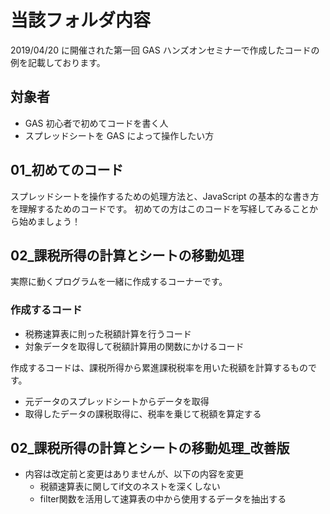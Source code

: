 # 当該フォルダ内容

2019/04/20 に開催された第一回 GAS ハンズオンセミナーで作成したコードの例を記載しております。

## 対象者

- GAS 初心者で初めてコードを書く人
- スプレッドシートを GAS によって操作したい方

## 01\_初めてのコード

スプレッドシートを操作するための処理方法と、JavaScript の基本的な書き方を理解するためのコードです。
初めての方はこのコードを写経してみることから始めましょう！

## 02\_課税所得の計算とシートの移動処理

実際に動くプログラムを一緒に作成するコーナーです。

### 作成するコード

- 税務速算表に則った税額計算を行うコード
- 対象データを取得して税額計算用の関数にかけるコード

作成するコードは、課税所得から累進課税税率を用いた税額を計算するものです。

- 元データのスプレッドシートからデータを取得
- 取得したデータの課税取得に、税率を乗じて税額を算定する

## 02\_課税所得の計算とシートの移動処理_改善版

- 内容は改定前と変更はありませんが、以下の内容を変更
  - 税額速算表に関してif文のネストを深くしない
  - filter関数を活用して速算表の中から使用するデータを抽出する